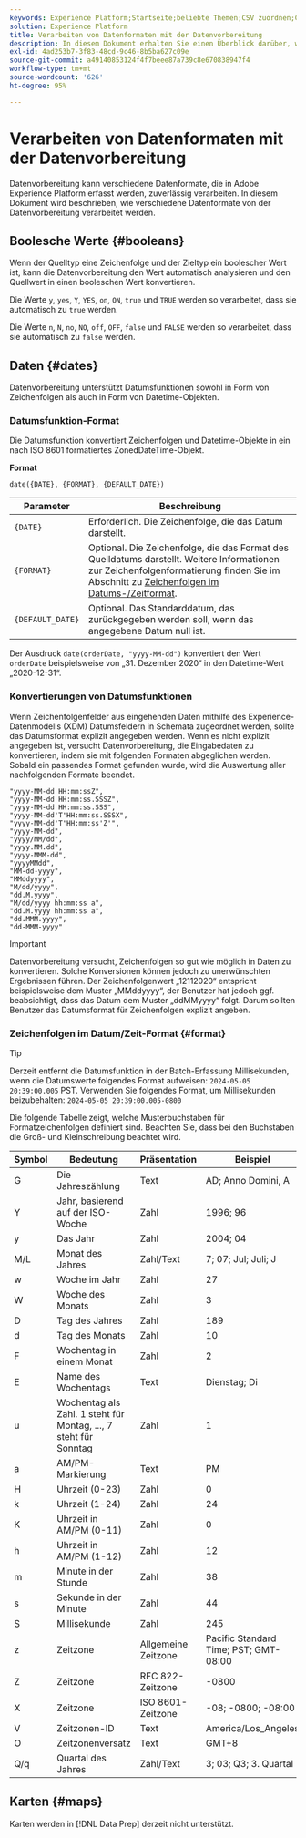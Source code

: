 ```yaml
---
keywords: Experience Platform;Startseite;beliebte Themen;CSV zuordnen;CSV-Datei zuordnen;CSV-Datei zu xdm zuordnen;CSV zu xdm zuordnen;ui-Handbuch;Mapper;Zuordnung;Datenvorbereitung;Datenvorbereitung;Vorbereiten von Daten;
solution: Experience Platform
title: Verarbeiten von Datenformaten mit der Datenvorbereitung
description: In diesem Dokument erhalten Sie einen Überblick darüber, wie verschiedene Datentypen von der Datenvorbereitung verarbeitet werden.
exl-id: 4ad253b7-3f83-48cd-9c46-8b5ba627c09e
source-git-commit: a49140853124f4f7beee87a739c8e670838947f4
workflow-type: tm+mt
source-wordcount: '626'
ht-degree: 95%

---
```


# Verarbeiten von Datenformaten mit der Datenvorbereitung

Datenvorbereitung kann verschiedene Datenformate, die in Adobe Experience Platform erfasst werden, zuverlässig verarbeiten. In diesem Dokument wird beschrieben, wie verschiedene Datenformate von der Datenvorbereitung verarbeitet werden.

## Boolesche Werte {#booleans}

Wenn der Quelltyp eine Zeichenfolge und der Zieltyp ein boolescher Wert ist, kann die Datenvorbereitung den Wert automatisch analysieren und den Quellwert in einen booleschen Wert konvertieren.

Die Werte `y`, `yes`, `Y`, `YES`, `on`, `ON`, `true` und `TRUE` werden so verarbeitet, dass sie automatisch zu `true` werden.

Die Werte `n`, `N`, `no`, `NO`, `off`, `OFF`, `false` und `FALSE` werden so verarbeitet, dass sie automatisch zu `false` werden.

## Daten {#dates}

Datenvorbereitung unterstützt Datumsfunktionen sowohl in Form von Zeichenfolgen als auch in Form von Datetime-Objekten.

### Datumsfunktion-Format

Die Datumsfunktion konvertiert Zeichenfolgen und Datetime-Objekte in ein nach ISO 8601 formatiertes ZonedDateTime-Objekt.

**Format**

```http
date({DATE}, {FORMAT}, {DEFAULT_DATE})
```

| Parameter | Beschreibung |
| --------- | ----------- |
| `{DATE}` | Erforderlich. Die Zeichenfolge, die das Datum darstellt. |
| `{FORMAT}` | Optional. Die Zeichenfolge, die das Format des Quelldatums darstellt. Weitere Informationen zur Zeichenfolgenformatierung finden Sie im Abschnitt zu [Zeichenfolgen im Datums-/Zeitformat](#format). |
| `{DEFAULT_DATE}` | Optional. Das Standarddatum, das zurückgegeben werden soll, wenn das angegebene Datum null ist. |

Der Ausdruck `date(orderDate, "yyyy-MM-dd")` konvertiert den Wert `orderDate` beispielsweise von „31. Dezember 2020“ in den Datetime-Wert „2020-12-31“.

### Konvertierungen von Datumsfunktionen

Wenn Zeichenfolgenfelder aus eingehenden Daten mithilfe des Experience-Datenmodells (XDM) Datumsfeldern in Schemata zugeordnet werden, sollte das Datumsformat explizit angegeben werden. Wenn es nicht explizit angegeben ist, versucht Datenvorbereitung, die Eingabedaten zu konvertieren, indem sie mit folgenden Formaten abgeglichen werden. Sobald ein passendes Format gefunden wurde, wird die Auswertung aller nachfolgenden Formate beendet.

```console
"yyyy-MM-dd HH:mm:ssZ",
"yyyy-MM-dd HH:mm:ss.SSSZ",
"yyyy-MM-dd HH:mm:ss.SSS",
"yyyy-MM-dd'T'HH:mm:ss.SSSX",
"yyyy-MM-dd'T'HH:mm:ss'Z'",
"yyyy-MM-dd",
"yyyy/MM/dd",
"yyyy.MM.dd",
"yyyy-MMM-dd",
"yyyyMMdd",
"MM-dd-yyyy",
"MMddyyyy",
"M/dd/yyyy",
"dd.M.yyyy",
"M/dd/yyyy hh:mm:ss a",
"dd.M.yyyy hh:mm:ss a",
"dd.MMM.yyyy",
"dd-MMM-yyyy"
```

>[!IMPORTANT]
>
> Datenvorbereitung versucht, Zeichenfolgen so gut wie möglich in Daten zu konvertieren. Solche Konversionen können jedoch zu unerwünschten Ergebnissen führen. Der Zeichenfolgenwert „12112020“ entspricht beispielsweise dem Muster „MMddyyyy“, der Benutzer hat jedoch ggf. beabsichtigt, dass das Datum dem Muster „ddMMyyyy“ folgt. Darum sollten Benutzer das Datumsformat für Zeichenfolgen explizit angeben.

### Zeichenfolgen im Datum/Zeit-Format {#format}

>[!TIP]
>
>Derzeit entfernt die Datumsfunktion in der Batch-Erfassung Millisekunden, wenn die Datumswerte folgendes Format aufweisen: `2024-05-05 20:39:00.005` PST. Verwenden Sie folgendes Format, um Millisekunden beizubehalten: `2024-05-05 20:39:00.005-0800`

Die folgende Tabelle zeigt, welche Musterbuchstaben für Formatzeichenfolgen definiert sind. Beachten Sie, dass bei den Buchstaben die Groß- und Kleinschreibung beachtet wird.

| Symbol | Bedeutung | Präsentation | Beispiel |
| ------ | ------- | ------------ | ------- |
| G | Die Jahreszählung | Text | AD; Anno Domini, A |
| Y | Jahr, basierend auf der ISO-Woche | Zahl | 1996; 96 |
| y | Das Jahr | Zahl | 2004; 04 |
| M/L | Monat des Jahres | Zahl/Text | 7; 07; Jul; Juli; J |
| w | Woche im Jahr | Zahl | 27 |
| W | Woche des Monats | Zahl | 3 |
| D | Tag des Jahres | Zahl | 189 |
| d | Tag des Monats | Zahl | 10 |
| F | Wochentag in einem Monat | Zahl | 2 |
| E | Name des Wochentags | Text | Dienstag; Di |
| u | Wochentag als Zahl. 1 steht für Montag, ..., 7 steht für Sonntag | Zahl | 1 |
| a | AM/PM-Markierung | Text | PM |
| H | Uhrzeit (0-23) | Zahl | 0 |
| k | Uhrzeit (1-24) | Zahl | 24 |
| K | Uhrzeit in AM/PM (0-11) | Zahl | 0 |
| h | Uhrzeit in AM/PM (1-12) | Zahl | 12 |
| m | Minute in der Stunde | Zahl | 38 |
| s | Sekunde in der Minute | Zahl | 44 |
| S | Millisekunde | Zahl | 245 |
| z | Zeitzone | Allgemeine Zeitzone | Pacific Standard Time; PST; GMT-08:00 |
| Z | Zeitzone | RFC 822-Zeitzone | -0800 |
| X | Zeitzone | ISO 8601-Zeitzone | -08; -0800; -08:00 |
| V | Zeitzonen-ID | Text | America/Los_Angeles |
| O | Zeitzonenversatz | Text | GMT+8 |
| Q/q | Quartal des Jahres | Zahl/Text | 3; 03; Q3; 3. Quartal |

## Karten {#maps}

Karten werden in [!DNL Data Prep] derzeit nicht unterstützt.
